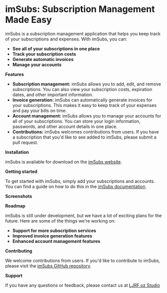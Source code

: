 # imSubs: Subscription Management Made Easy

imSubs is a subscription management application that helps you keep track of your subscriptions and expenses. With imSubs, you can:

* **See all of your subscriptions in one place**
* **Track your subscription costs**
* **Generate automatic invoices**
* **Manage your accounts**

**Features**

* **Subscription management:** imSubs allows you to add, edit, and remove subscriptions. You can also view your subscription costs, expiration dates, and other important information.
* **Invoice generation:** imSubs can automatically generate invoices for your subscriptions. This makes it easy to keep track of your expenses and pay your bills on time.
* **Account management:** imSubs allows you to manage your accounts for all of your subscriptions. You can store your login information, passwords, and other account details in one place.
* **Contributions:** imSubs welcomes contributions from users. If you have a subscription that you'd like to see added to imSubs, please submit a pull request.

**Installation**

imSubs is available for download on the [imSubs website](https://ljrfoz.canny.io/).

**Getting started**

To get started with imSubs, simply add your subscriptions and accounts. You can find a guide on how to do this in the [imSubs documentation](https://ljrfoz.canny.io/).

**Screenshots**







**Roadmap**

imSubs is still under development, but we have a lot of exciting plans for the future. Here are some of the things we're working on:

* **Support for more subscription services**
* **Improved invoice generation features**
* **Enhanced account management features**

**Contributing**

We welcome contributions from users. If you'd like to contribute to imSubs, please visit the [imSubs GitHub repository](https://github.com/LJRFox/imSubs-Common).

**Support**

If you have any questions or feedback, please contact us at [LJRF.oz Studio](https://ljrfoz.canny.io/)
